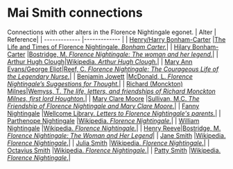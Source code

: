 # Mai Smith connections
Connections with other alters in the Florence Nightingale egonet.
| Alter  | Reference|
| ------------- |------------- |
| [Henry/Harry Bonham-Carter](https://github.com/altealo/FNTest/blob/master/AltersReferences/HenryBonhamCarter.md)  |[The Life and Times of Florence Nightingale. *Bonham Carter.*](https://lifeandtimesofflorencenightingale.wordpress.com/family-history-2/bonham-carter/)|
| [Hilary Bonham-Carter](https://github.com/altealo/FNTest/blob/master/AltersReferences/HilaryBonhamCarter.md)   |[Bostridge, M. *Florence Nightingale: The woman and her legend.*](https://books.google.co.uk/books?id=OsCiBgAAQBAJ&lpg=PR334&pg=PP1#v=onepage&q&f=false)|
| [Arthur Hugh Clough](https://github.com/altealo/FNTest/blob/master/AltersReferences/ArthurHughClough.md)|[Wikipedia. *Arthur Hugh Clough.*](https://en.wikipedia.org/wiki/Arthur_Hugh_Clough)|
| [Mary Ann Evans/George Eliot](https://github.com/altealo/FNTest/blob/master/AltersReferences/GeorgeEliot.md)|[Reef, C. *Florence Nightingale: The Courageous Life of the Legendary Nurse.*](https://books.google.co.uk/books?id=1HY1CwAAQBAJ&pg=PA68&lpg=PA68&dq=mai+smith+mary+ann+evans+george+eliot&source=bl&ots=SZmCKGYqyb&sig=ACfU3U0wgiwruT7t5QX5oAPwtSV2j1wwiA&hl=en&sa=X&ved=2ahUKEwjy2b727LDoAhWfThUIHV6FA4EQ6AEwAHoECAsQAQ#v=onepage&q=mai%20smith%20mary%20ann%20evans%20george%20eliot&f=false)|
| [Benjamin Jowett](https://github.com/altealo/FNTest/blob/master/AltersReferences/BenjaminJowett.md) |[McDonald, L. *Florence Nightingale’s Suggestions for Thought.*](https://books.google.co.uk/books?id=Mle5Sjixa0cC&pg=PA40&dq=benjamin+jowett+mai&hl=en&sa=X&ved=0ahUKEwjOkKTQtLPoAhWjlFwKHTW3BfoQ6AEIKDAA#v=onepage&q=benjamin%20jowett%20mai&f=false)|
| [Richard (Monckton) Milnes](https://github.com/altealo/FNTest/blob/master/AltersReferences/RichardMilnes.md)|[Wemyss, T. *The life, letters, and friendships of Richard Monckton Milnes, first lord Houghton.*](https://archive.org/details/lifelettersandf09reidgoog/page/n264)|
| [Mary Clare Moore](https://github.com/altealo/FNTest/blob/master/AltersReferences/MaryClareMoore.md) |[Sullivan, M.C. *The Friendship of Florence Nightingale and Mary Clare Moore.*](https://books.google.co.uk/books/p/pennpress?q=Jowett&hl=EN&vid=9780812234893&redir_esc=y#v=onepage&q=Brentford&f=false)|
| [Fanny Nightingale](https://github.com/altealo/FNTest/blob/master/AltersReferences/FannyNightingale.md)  |[Wellcome Library. *Letters to Florence Nightingale's parents.*](https://wellcomelibrary.org/item/b18309513)|
| [Parthenope Nightingale](https://github.com/altealo/FNTest/blob/master/AltersReferences/ParthenopeNightingale.md)  |[Wikipedia. *Florence Nightingale.*](https://en.wikipedia.org/wiki/Florence_Nightingale)|
| [William Nightingale](https://github.com/altealo/FNTest/blob/master/AltersReferences/WilliamNightingale.md)  |[Wikipedia. *Florence Nightingale.*](https://en.wikipedia.org/wiki/Florence_Nightingale)|
| [Henry Reeve](https://github.com/altealo/FNTest/blob/master/AltersReferences/HenryReeve.md)|[Bostridge, M. *Florence Nightingale: The Woman and Her Legend*](https://books.google.co.uk/books?id=OsCiBgAAQBAJ&pg=PR334&lpg=PR334&dq=hilary+bonham+carter+and+henry+reeve&source=bl&ots=3G8WRwk5t-&sig=ACfU3U3sPzsPUrxGQI7K-Z9txLlbTQEFZg&hl=en&sa=X&ved=2ahUKEwjq1-3V7ofmAhUDUcAKHe2BBMkQ6AEwFXoECAkQAQ#v=onepage&q=HENRY%20REEVE&f=false)|
| [Jane Smith](https://github.com/altealo/FNTest/blob/master/AltersReferences/JaneSmith.md)  |[Wikipedia. *Florence Nightingale.*](https://en.wikipedia.org/wiki/Florence_Nightingale)|
| [Julia Smith](https://github.com/altealo/FNTest/blob/master/AltersReferences/JuliaSmith.md)  |[Wikipedia. *Florence Nightingale.*](https://en.wikipedia.org/wiki/Florence_Nightingale)|
| [Octavius Smith](https://github.com/altealo/FNTest/blob/master/AltersReferences/OctaviusSmith.md)  |[Wikipedia. *Florence Nightingale.*](https://en.wikipedia.org/wiki/Florence_Nightingale)|
| [Patty Smith](https://github.com/altealo/FNTest/blob/master/AltersReferences/PattySmith.md)  |[Wikipedia. *Florence Nightingale.*](https://en.wikipedia.org/wiki/Florence_Nightingale)|
